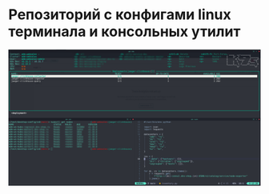 # Репозиторий с конфигами linux терминала и консольных утилит

![Screenshot](/screenshot.png "Screenshot")
